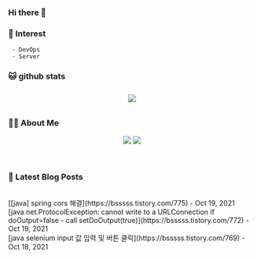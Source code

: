 
### Hi there 👋   

### 📖   Interest   
     - DevOps   
     - Server  

###  🐱 github stats  

<div id="main" align="center">
    <img src="https://github-readme-stats.vercel.app/api?username=qpyu66&hide=stars,contribs&count_private=true&show_icons=true"
        style="height: auto; margin-left: 20px; margin-right: 20px; padding: 10px;"/>
</div>

###  💁‍♀️ About Me  
<p align="center">
    <a href="https://bsssss.tistory.com/"><img src="https://img.shields.io/badge/Blog-FF5722?style=flat-square&logo=Blogger&logoColor=white"/></a>
    <a href="mailto:qpyu66@gmail.com"><img src="https://img.shields.io/badge/Gmail-d14836?style=flat-square&logo=Gmail&logoColor=white&link=qpyu66@gmail.com"/></a>
</p>

<br>

### 📕 Latest Blog Posts   
<br>
[[java] spring cors 해결](https://bsssss.tistory.com/775) - Oct 19, 2021<br>
[java.net.ProtocolException: cannot write to a URLConnection if doOutput=false - call setDoOutput(true)](https://bsssss.tistory.com/772) - Oct 19, 2021<br>
[java selenium input 값 입력 및 버튼 클릭](https://bsssss.tistory.com/769) - Oct 18, 2021<br>

